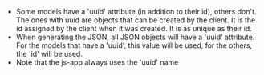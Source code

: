 * Some models have a 'uuid' attribute (in addition to their id), others don't. The ones
  with uuid are objects that can be created by the client. It is the id assigned by the
  client when it was created. It is as unique as their id.
* When generating the JSON, all JSON objects will have a 'uuid' attribute. For the models
  that have a 'uuid', this value will be used, for the others, the 'id' will be used.
* Note that the js-app always uses the 'uuid' name

